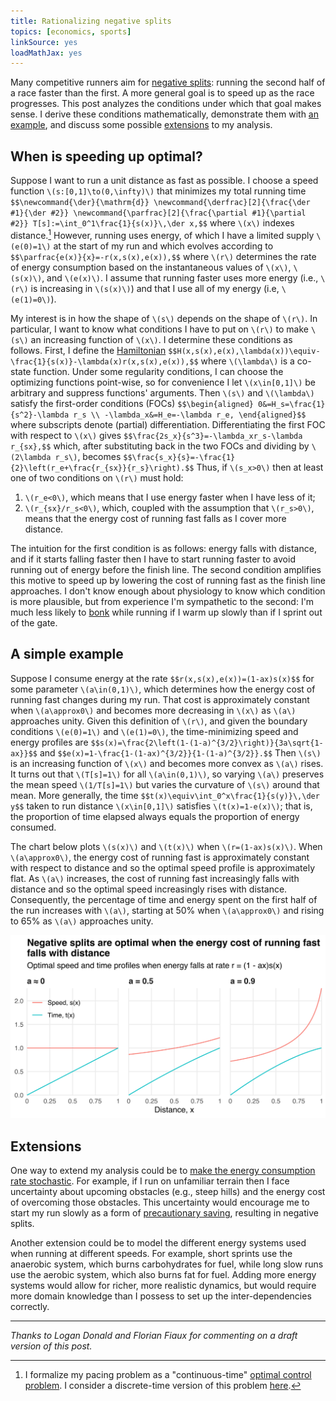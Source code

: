 ```yaml
---
title: Rationalizing negative splits
topics: [economics, sports]
linkSource: yes
loadMathJax: yes
---
```


Many competitive runners aim for [negative splits](https://en.wikipedia.org/wiki/Negative_split): running the second half of a race faster than the first.
A more general goal is to speed up as the race progresses.
This post analyzes the conditions under which that goal makes sense.
I derive these conditions mathematically, demonstrate them with [an example](#a-simple-example), and discuss some possible [extensions](#extensions) to my analysis.

## When is speeding up optimal?

Suppose I want to run a unit distance as fast as possible.
I choose a speed function `\(s:[0,1]\to(0,\infty)\)` that minimizes my total running time
`$$\newcommand{\der}{\mathrm{d}}
\newcommand{\derfrac}[2]{\frac{\der #1}{\der #2}}
\newcommand{\parfrac}[2]{\frac{\partial #1}{\partial #2}}
T[s]:=\int_0^1\frac{1}{s(x)}\,\der x,$$`
where `\(x\)` indexes distance.[^discrete-time]
However, running uses energy, of which I have a limited supply `\(e(0)=1\)` at the start of my run and which evolves according to
`$$\parfrac{e(x)}{x}=-r(x,s(x),e(x)),$$`
where `\(r\)` determines the rate of energy consumption based on the instantaneous values of `\(x\)`, `\(s(x)\)`, and `\(e(x)\)`.
I assume that running faster uses more energy (i.e., `\(r\)` is increasing in `\(s(x)\)`) and that I use all of my energy (i.e, `\(e(1)=0\)`).

[^discrete-time]: I formalize my pacing problem as a "continuous-time" [optimal control problem](https://en.wikipedia.org/wiki/Optimal_control).
I consider a discrete-time version of this problem [here](/blog/optimal-pacing-varying-energy-costs/).

My interest is in how the shape of `\(s\)` depends on the shape of `\(r\)`.
In particular, I want to know what conditions I have to put on `\(r\)` to make `\(s\)` an increasing function of `\(x\)`.
I determine these conditions as follows.
First, I define the [Hamiltonian](https://en.wikipedia.org/wiki/Hamiltonian_%28control_theory%29)
`$$H(x,s(x),e(x),\lambda(x))\equiv-\frac{1}{s(x)}-\lambda(x)r(x,s(x),e(x)),$$`
where `\(\lambda\)` is a co-state function.
Under some regularity conditions, I can choose the optimizing functions point-wise, so for convenience I let `\(x\in[0,1]\)` be arbitrary and suppress functions' arguments.
Then `\(s\)` and `\(\lambda\)` satisfy the first-order conditions (FOCs)
`$$\begin{aligned}
0&=H_s=\frac{1}{s^2}-\lambda r_s \\
-\lambda_x&=H_e=-\lambda r_e,
\end{aligned}$$`
where subscripts denote (partial) differentiation.
Differentiating the first FOC with respect to `\(x\)` gives
`$$\frac{2s_x}{s^3}=-\lambda_xr_s-\lambda r_{sx},$$`
which, after substituting back in the two FOCs and dividing by `\(2\lambda r_s\)`, becomes
`$$\frac{s_x}{s}=-\frac{1}{2}\left(r_e+\frac{r_{sx}}{r_s}\right).$$`
Thus, if `\(s_x>0\)` then at least one of two conditions on `\(r\)` must hold:

1. `\(r_e<0\)`, which means that I use energy faster when I have less of it;
2. `\(r_{sx}/r_s<0\)`, which, coupled with the assumption that `\(r_s>0\)`, means that the energy cost of running fast falls as I cover more distance.

The intuition for the first condition is as follows:
energy falls with distance, and if it starts falling faster then I have to start running faster to avoid running out of energy before the finish line.
The second condition amplifies this motive to speed up by lowering the cost of running fast as the finish line approaches.
I don't know enough about physiology to know which condition is more plausible, but from experience I'm sympathetic to the second: I'm much less likely to [bonk](https://en.wikipedia.org/wiki/Hitting_the_wall) while running if I warm up slowly than if I sprint out of the gate.

## A simple example

Suppose I consume energy at the rate
`$$r(x,s(x),e(x))=(1-ax)s(x)$$`
for some parameter `\(a\in(0,1)\)`, which determines how the energy cost of running fast changes during my run.
That cost is approximately constant when `\(a\approx0\)` and becomes more decreasing in `\(x\)` as `\(a\)` approaches unity.
Given this definition of `\(r\)`, and given the boundary conditions `\(e(0)=1\)` and `\(e(1)=0\)`, the time-minimizing speed and energy profiles are
`$$s(x)=\frac{2\left(1-(1-a)^{3/2}\right)}{3a\sqrt{1-ax}}$$`
and
`$$e(x)=1-\frac{1-(1-ax)^{3/2}}{1-(1-a)^{3/2}}.$$`
Then `\(s\)` is an increasing function of `\(x\)` and becomes more convex as `\(a\)` rises.
It turns out that `\(T[s]=1\)` for all `\(a\in(0,1)\)`, so varying `\(a\)` preserves the mean speed `\(1/T[s]=1\)` but varies the curvature of `\(s\)` around that mean.
More generally, the time
`$$t(x)\equiv\int_0^x\frac{1}{s(y)}\,\der y$$`
taken to run distance `\(x\in[0,1]\)` satisfies `\(t(x)=1-e(x)\)`; that is, the proportion of time elapsed always equals the proportion of energy consumed.

The chart below plots `\(s(x)\)` and `\(t(x)\)` when `\(r=(1-ax)s(x)\)`.
When `\(a\approx0\)`, the energy cost of running fast is approximately constant with respect to distance and so the optimal speed profile is approximately flat.
As `\(a\)` increases, the cost of running fast increasingly falls with distance and so the optimal speed increasingly rises with distance.
Consequently, the percentage of time and energy spent on the first half of the run increases with `\(a\)`, starting at 50% when `\(a\approx0\)` and rising to 65% as `\(a\)` approaches unity.

![](figures/plot-1.svg)

## Extensions

One way to extend my analysis could be to [make the energy consumption rate stochastic](/blog/optimal-pacing-random-energy-costs/).
For example, if I run on unfamiliar terrain then I face uncertainty about upcoming obstacles (e.g., steep hills) and the energy cost of overcoming those obstacles.
This uncertainty would encourage me to start my run slowly as a form of [precautionary saving](https://en.wikipedia.org/wiki/Precautionary_savings), resulting in negative splits.

Another extension could be to model the different energy systems used when running at different speeds.
For example, short sprints use the anaerobic system, which burns carbohydrates for fuel, while long slow runs use the aerobic system, which also burns fat for fuel.
Adding more energy systems would allow for richer, more realistic dynamics, but would require more domain knowledge than I possess to set up the inter-dependencies correctly.

---

*Thanks to Logan Donald and Florian Fiaux for commenting on a draft version of this post.*

